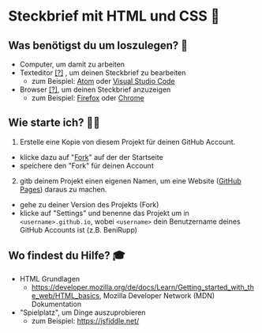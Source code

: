 # Steckbrief mit HTML und CSS 📇

## Was benötigst du um loszulegen? 🙌

- Computer, um damit zu arbeiten
- Texteditor [[?]](https://de.wikipedia.org/wiki/Texteditor "Was ist das?") , um deinen Steckbrief zu bearbeiten
  - zum Beispiel: [Atom](https://atom.io/) oder [Visual Studio Code](https://code.visualstudio.com)
- Browser [[?]](https://de.wikipedia.org/wiki/Webbrowser "Was ist das?"), um deinen Steckbrief anzuzeigen
  - zum Beispiel: [Firefox](https://www.mozilla.org/de/firefox/new/) oder [Chrome](https://www.google.com/intl/de/chrome/)


## Wie starte ich? 👩‍💻

1. Erstelle eine Kopie von diesem Projekt für deinen GitHub Account.
- klicke dazu auf "[Fork](https://help.github.com/en/articles/fork-a-repo)" auf der der Startseite
- speichere den "Fork" für deinen Account
2. gitb deinem Projekt einen eigenen Namen, um eine Website ([GitHub Pages](https://pages.github.com/)) daraus zu machen.
- gehe zu deiner Version des Projekts (Fork)
- klicke auf "Settings" und benenne das Projekt um in `<username>.github.io`, wobei `<username>` dein Benutzername deines GitHub Accounts ist (z.B. BeniRupp)



## Wo findest du Hilfe? 🎓

- HTML Grundlagen
  - https://developer.mozilla.org/de/docs/Learn/Getting_started_with_the_web/HTML_basics, Mozilla Developer Network (MDN) Dokumentation
- "Spielplatz", um Dinge auszuprobieren
  - zum Beispiel: https://jsfiddle.net/
